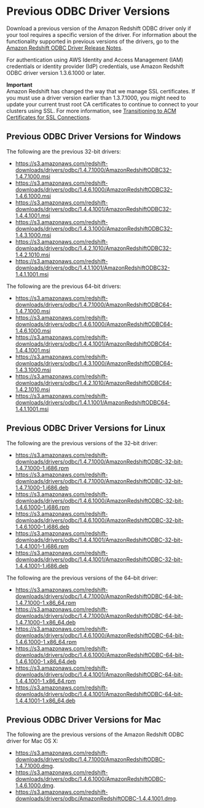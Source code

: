 # Previous ODBC Driver Versions<a name="odbc-previous-versions"></a>

 Download a previous version of the Amazon Redshift ODBC driver only if your tool requires a specific version of the driver\. For information about the functionality supported in previous versions of the drivers, go to the [Amazon Redshift ODBC Driver Release Notes](https://s3.amazonaws.com/redshift-downloads/drivers/odbc/1.4.8.1000/Amazon+Redshift+ODBC+Driver+Release+Notes.pdf)\. 

For authentication using AWS Identity and Access Management \(IAM\) credentials or identity provider \(IdP\) credentials, use Amazon Redshift ODBC driver version 1\.3\.6\.1000 or later\.

**Important**  
Amazon Redshift has changed the way that we manage SSL certificates\. If you must use a driver version earlier than 1\.3\.7\.1000, you might need to update your current trust root CA certificates to continue to connect to your clusters using SSL\. For more information, see [Transitioning to ACM Certificates for SSL Connections](connecting-transitioning-to-acm-certs.md)\.

## Previous ODBC Driver Versions for Windows<a name="odbc-previous-versions-windows"></a>

The following are the previous 32\-bit drivers: 
+ [https://s3\.amazonaws\.com/redshift\-downloads/drivers/odbc/1\.4\.7\.1000/AmazonRedshiftODBC32\-1\.4\.7\.1000\.msi ](https://s3.amazonaws.com/redshift-downloads/drivers/odbc/1.4.7.1000/AmazonRedshiftODBC32-1.4.7.1000.msi) 
+ [https://s3\.amazonaws\.com/redshift\-downloads/drivers/odbc/1\.4\.6\.1000/AmazonRedshiftODBC32\-1\.4\.6\.1000\.msi ](https://s3.amazonaws.com/redshift-downloads/drivers/odbc/1.4.6.1000/AmazonRedshiftODBC32-1.4.6.1000.msi) 
+ [https://s3\.amazonaws\.com/redshift\-downloads/drivers/odbc/1\.4\.4\.1001/AmazonRedshiftODBC32\-1\.4\.4\.1001\.msi ](https://s3.amazonaws.com/redshift-downloads/drivers/odbc/1.4.4.1001/AmazonRedshiftODBC32-1.4.4.1001.msi) 
+ [https://s3\.amazonaws\.com/redshift\-downloads/drivers/odbc/1\.4\.3\.1000/AmazonRedshiftODBC32\-1\.4\.3\.1000\.msi ](https://s3.amazonaws.com/redshift-downloads/drivers/odbc/1.4.3.1000/AmazonRedshiftODBC32-1.4.3.1000.msi) 
+ [https://s3\.amazonaws\.com/redshift\-downloads/drivers/odbc/1\.4\.2\.1010/AmazonRedshiftODBC32\-1\.4\.2\.1010\.msi ](https://s3.amazonaws.com/redshift-downloads/drivers/odbc/1.4.2.1010/AmazonRedshiftODBC32-1.4.2.1010.msi) 
+ [https://s3\.amazonaws\.com/redshift\-downloads/drivers/odbc/1\.4\.1\.1001/AmazonRedshiftODBC32\-1\.4\.1\.1001\.msi ](https://s3.amazonaws.com/redshift-downloads/drivers/odbc/1.4.1.1001/AmazonRedshiftODBC32-1.4.1.1001.msi) 

The following are the previous 64\-bit drivers: 
+ [https://s3\.amazonaws\.com/redshift\-downloads/drivers/odbc/1\.4\.7\.1000/AmazonRedshiftODBC64\-1\.4\.7\.1000\.msi](https://s3.amazonaws.com/redshift-downloads/drivers/odbc/1.4.7.1000/AmazonRedshiftODBC64-1.4.7.1000.msi) 
+ [https://s3\.amazonaws\.com/redshift\-downloads/drivers/odbc/1\.4\.6\.1000/AmazonRedshiftODBC64\-1\.4\.6\.1000\.msi](https://s3.amazonaws.com/redshift-downloads/drivers/odbc/1.4.6.1000/AmazonRedshiftODBC64-1.4.6.1000.msi) 
+ [https://s3\.amazonaws\.com/redshift\-downloads/drivers/odbc/1\.4\.4\.1001/AmazonRedshiftODBC64\-1\.4\.4\.1001\.msi](https://s3.amazonaws.com/redshift-downloads/drivers/odbc/1.4.4.1001/AmazonRedshiftODBC64-1.4.4.1001.msi) 
+ [https://s3\.amazonaws\.com/redshift\-downloads/drivers/odbc/1\.4\.3\.1000/AmazonRedshiftODBC64\-1\.4\.3\.1000\.msi](https://s3.amazonaws.com/redshift-downloads/drivers/odbc/1.4.3.1000/AmazonRedshiftODBC64-1.4.3.1000.msi) 
+ [https://s3\.amazonaws\.com/redshift\-downloads/drivers/odbc/1\.4\.2\.1010/AmazonRedshiftODBC64\-1\.4\.2\.1010\.msi](https://s3.amazonaws.com/redshift-downloads/drivers/odbc/1.4.2.1010/AmazonRedshiftODBC64-1.4.2.1010.msi) 
+ [https://s3\.amazonaws\.com/redshift\-downloads/drivers/odbc/1\.4\.1\.1001/AmazonRedshiftODBC64\-1\.4\.1\.1001\.msi](https://s3.amazonaws.com/redshift-downloads/drivers/odbc/1.4.1.1001/AmazonRedshiftODBC64-1.4.1.1001.msi) 

## Previous ODBC Driver Versions for Linux<a name="odbc-previous-versions-linux"></a>

The following are the previous versions of the 32–bit driver: 
+ [https://s3\.amazonaws\.com/redshift\-downloads/drivers/odbc/1\.4\.7\.1000/AmazonRedshiftODBC\-32\-bit\-1\.4\.7\.1000\-1\.i686\.rpm](https://s3.amazonaws.com/redshift-downloads/drivers/odbc/1.4.7.1000/AmazonRedshiftODBC-32-bit-1.4.7.1000-1.i686.rpm)
+ [https://s3\.amazonaws\.com/redshift\-downloads/drivers/odbc/1\.4\.7\.1000/AmazonRedshiftODBC\-32\-bit\-1\.4\.7\.1000\-1\.i686\.deb](https://s3.amazonaws.com/redshift-downloads/drivers/odbc/1.4.7.1000/AmazonRedshiftODBC-32-bit-1.4.7.1000-1.i686.deb)
+ [https://s3\.amazonaws\.com/redshift\-downloads/drivers/odbc/1\.4\.6\.1000/AmazonRedshiftODBC\-32\-bit\-1\.4\.6\.1000\-1\.i686\.rpm](https://s3.amazonaws.com/redshift-downloads/drivers/odbc/1.4.6.1000/AmazonRedshiftODBC-32-bit-1.4.6.1000-1.i686.rpm)
+ [https://s3\.amazonaws\.com/redshift\-downloads/drivers/odbc/1\.4\.6\.1000/AmazonRedshiftODBC\-32\-bit\-1\.4\.6\.1000\-1\.i686\.deb](https://s3.amazonaws.com/redshift-downloads/drivers/odbc/1.4.6.1000/AmazonRedshiftODBC-32-bit-1.4.6.1000-1.i686.deb)
+ [https://s3\.amazonaws\.com/redshift\-downloads/drivers/odbc/1\.4\.4\.1001/AmazonRedshiftODBC\-32\-bit\-1\.4\.4\.1001\-1\.i686\.rpm](https://s3.amazonaws.com/redshift-downloads/drivers/odbc/1.4.4.1001/AmazonRedshiftODBC-32-bit-1.4.4.1001-1.i686.rpm)
+ [https://s3\.amazonaws\.com/redshift\-downloads/drivers/odbc/1\.4\.4\.1001/AmazonRedshiftODBC\-32\-bit\-1\.4\.4\.1001\-1\.i686\.deb](https://s3.amazonaws.com/redshift-downloads/drivers/odbc/1.4.4.1001/AmazonRedshiftODBC-32-bit-1.4.4.1001-1.i686.deb)

The following are the previous versions of the 64–bit driver: 
+ [https://s3\.amazonaws\.com/redshift\-downloads/drivers/odbc/1\.4\.7\.1000/AmazonRedshiftODBC\-64\-bit\-1\.4\.7\.1000\-1\.x86\_64\.rpm](https://s3.amazonaws.com/redshift-downloads/drivers/odbc/1.4.7.1000/AmazonRedshiftODBC-64-bit-1.4.7.1000-1.x86_64.rpm) 
+ [https://s3\.amazonaws\.com/redshift\-downloads/drivers/odbc/1\.4\.7\.1000/AmazonRedshiftODBC\-64\-bit\-1\.4\.7\.1000\-1\.x86\_64\.deb](https://s3.amazonaws.com/redshift-downloads/drivers/odbc/1.4.7.1000/AmazonRedshiftODBC-64-bit-1.4.7.1000-1.x86_64.deb) 
+ [https://s3\.amazonaws\.com/redshift\-downloads/drivers/odbc/1\.4\.6\.1000/AmazonRedshiftODBC\-64\-bit\-1\.4\.6\.1000\-1\.x86\_64\.rpm](https://s3.amazonaws.com/redshift-downloads/drivers/odbc/1.4.6.1000/AmazonRedshiftODBC-64-bit-1.4.6.1000-1.x86_64.rpm) 
+ [https://s3\.amazonaws\.com/redshift\-downloads/drivers/odbc/1\.4\.6\.1000/AmazonRedshiftODBC\-64\-bit\-1\.4\.6\.1000\-1\.x86\_64\.deb](https://s3.amazonaws.com/redshift-downloads/drivers/odbc/1.4.6.1000/AmazonRedshiftODBC-64-bit-1.4.6.1000-1.x86_64.deb) 
+ [https://s3\.amazonaws\.com/redshift\-downloads/drivers/odbc/1\.4\.4\.1001/AmazonRedshiftODBC\-64\-bit\-1\.4\.4\.1001\-1\.x86\_64\.rpm](https://s3.amazonaws.com/redshift-downloads/drivers/odbc/1.4.4.1001/AmazonRedshiftODBC-64-bit-1.4.4.1001-1.x86_64.rpm) 
+ [https://s3\.amazonaws\.com/redshift\-downloads/drivers/odbc/1\.4\.4\.1001/AmazonRedshiftODBC\-64\-bit\-1\.4\.4\.1001\-1\.x86\_64\.deb](https://s3.amazonaws.com/redshift-downloads/drivers/odbc/1.4.4.1001/AmazonRedshiftODBC-64-bit-1.4.4.1001-1.x86_64.deb) 

## Previous ODBC Driver Versions for Mac<a name="odbc-previous-versions-mac"></a>

The following are the previous versions of the Amazon Redshift ODBC driver for Mac OS X: 
+  [https://s3\.amazonaws\.com/redshift\-downloads/drivers/odbc/1\.4\.7\.1000/AmazonRedshiftODBC\-1\.4\.7\.1000\.dmg](https://s3.amazonaws.com/redshift-downloads/drivers/odbc/1.4.7.1000/AmazonRedshiftODBC-1.4.7.1000.dmg)\.
+  [https://s3\.amazonaws\.com/redshift\-downloads/drivers/odbc/1\.4\.6\.1000/AmazonRedshiftODBC\-1\.4\.6\.1000\.dmg](https://s3.amazonaws.com/redshift-downloads/drivers/odbc/1.4.6.1000/AmazonRedshiftODBC-1.4.6.1000.dmg)\.
+ [https://s3\.amazonaws\.com/redshift\-downloads/drivers/odbc/AmazonRedshiftODBC\-1\.4\.4\.1001\.dmg](https://s3.amazonaws.com/redshift-downloads/drivers/odbc/1.4.4.1001/AmazonRedshiftODBC-1.4.4.1001.dmg)\.